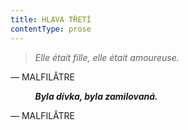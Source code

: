 ```yaml
---
title: HLAVA TŘETÍ
contentType: prose
---
```


<section>

> _Elle était fille, elle était amoureuse._

— MALFILÂTRE

          ___Byla dívka, byla zamilovaná.___

— MALFILÂTRE

</section>
